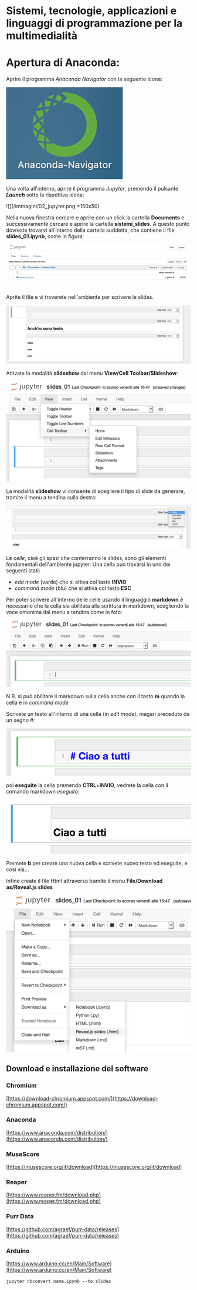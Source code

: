 # Sistemi, tecnologie, applicazioni e linguaggi di programmazione per la multimedialità

# Apertura di Anaconda:

Aprire il programma *Anaconda Navigator* con la seguente icona:

![](/immagini/01_navigator.png)

Una volta all'interno, aprire il programma *Jupyter*, premendo il pulsante ***Launch*** sotto la rispettiva icona:

![](/immagini/02_jupyter.png =150x50)

Nella nuova finestra cercare e aprire con un click la cartella **Documents** e successivamente cercare e aprire la cartella **sistemi_slides**. A questo punto dovreste trovarvi all'interno della cartella suddetta, che contiene il file **slides_01.ipynb**, come in figura:

![](/immagini/03_file_ipynb.png)

Aprite il file e vi troverete nell'ambiente per scrivere le slides.

![](/immagini/04_ambiente_jupyter.png)

Attivate la modalità **slideshow** dal menu **View/Cell Toolbar/Slideshow**:

![](/immagini/08_slideshow.png)

La modalità **slideshow** vi consente di scegliere il tipo di slide da generare, tramite il menu a tendina sulla destra:

![](/immagini/10_slides.png)

Le *celle*, cioè gli spazi che conterranno le slides, sono gli elementi fondamentali dell'ambiente jupyter. Una cella può trovarsi in uno dei seguenti stati:
- *edit mode* (varde) che si attiva col tasto **INVIO**
- *command mode* (blu) che si attiva col tasto **ESC**

Per poter scrivere all'interno delle celle usando il linguaggio **markdown** è necessario che la cella sia abilitata alla scrittura in markdown, scegliendo la voce omonima dal menu a tendina come in foto:

![](/immagini/05_markdown.png)

N.B. si può abilitare il markdown sulla cella anche con il tasto **m** quando la cella è in *command mode*

Scrivete un testo all'interno di una cella (in *edit mode*), magari preceduto da un segno #:

![](/immagini/06_testo.png)

poi **eseguite** la cella premendo **CTRL**+**INVIO**, vedrete la cella con il comando markdown *eseguito*:

![](/immagini/07_testo_exec.png)

Premete **b** per creare una nuova cella e scrivete nuovo testo ed eseguite, e così via...

Infine create il file Html attraverso tramite il menu **File/Download as/Reveal.js slides**

![](/immagini/09_export_html.png)










## Download e installazione del software

### Chromium

[https://download-chromium.appspot.com/](https://download-chromium.appspot.com/)

### Anaconda

[https://www.anaconda.com/distribution/](https://www.anaconda.com/distribution/)

### MuseScore

[https://musescore.org/it/download](https://musescore.org/it/download)

### Reaper

[https://www.reaper.fm/download.php](https://www.reaper.fm/download.php)

### Purr Data

[https://github.com/agraef/purr-data/releases](https://github.com/agraef/purr-data/releases)

### Arduino

[https://www.arduino.cc/en/Main/Software](https://www.arduino.cc/en/Main/Software)

```
jupyter nbconvert name.ipynb --to slides
```
